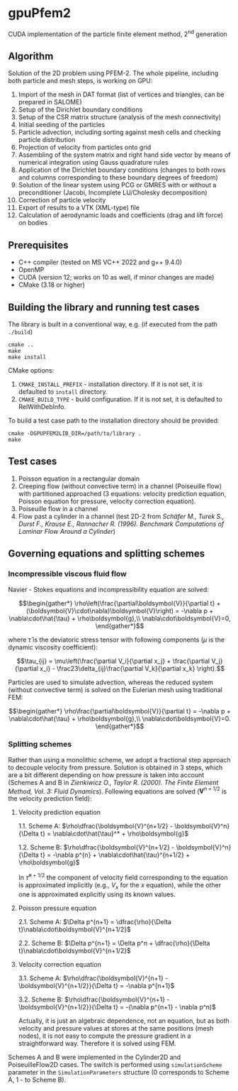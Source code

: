 # gpuPfem2

CUDA implementation of the particle finite element method, 2<sup>nd</sup> generation

## Algorithm

Solution of the 2D problem using PFEM-2. The whole pipeline, including both particle and mesh steps, is working on GPU:

1. Import of the mesh in DAT format (list of vertices and triangles, can be prepared in SALOME)
2. Setup of the Dirichlet boundary conditions
3. Setup of the CSR matrix structure (analysis of the mesh connectivity)
4. Initial seeding of the particles
5. Particle advection, including sorting against mesh cells and checking particle distribution
6. Projection of velocity from particles onto grid
7. Assembling of the system matrix and right hand side vector by means of numerical integration using Gauss quadrature rules
8. Application of the Dirichlet boundary conditions (changes to both rows and columns corresponding to these boundary degrees of freedom)
9. Solution of the linear system using PCG or GMRES with or without a preconditioner (Jacobi, Incomplete LU/Cholesky decomposition)
10. Correction of particle velocity
11. Export of results to a VTK (XML-type) file
12. Calculation of aerodynamic loads and coefficients (drag and lift force) on bodies

## Prerequisites

* C++ compiler (tested on MS VC++ 2022 and g++ 9.4.0)
* OpenMP
* CUDA (version 12; works on 10 as well, if minor changes are made)
* CMake (3.18 or higher)

## Building the library and running test cases

The library is built in a conventional way, e.g. (if executed from the path `./build`)

```
cmake ..
make
make install
```

CMake options:

1. `CMAKE_INSTALL_PREFIX` - installation directory. If it is not set, it is defaulted to `install` directory.
2. `CMAKE_BUILD_TYPE` - build configuration. If it is not set, it is defaulted to RelWithDebInfo.

To build a test case path to the installation directory should be provided:

```
cmake -DGPUPFEM2LIB_DIR=/path/to/library .
make
```

## Test cases

1. Poisson equation in a rectangular domain
2. Creeping flow (without convective term) in a channel (Poiseuille flow) with partitioned approached (3 equations: velocity prediction equation, Poisson equation for pressure, velocity correction equation).
3. Poiseuille flow in a channel
4. Flow past a cylinder in a channel (test 2D-2 from _Schäfer M., Turek S., Durst F., Krause E., Rannacher R. (1996). Benchmark Computations of Laminar Flow Around a Cylinder_)

## Governing equations and splitting schemes

### Incompressible viscous fluid flow

Navier - Stokes equations and incompressibility equation are solved:
```math
\begin{gather*}
\rho\left(\frac{\partial\boldsymbol{V}}{\partial t} + (\boldsymbol{V}\cdot\nabla)\boldsymbol{V}\right) = -\nabla p + \nabla\cdot\hat{\tau} + \rho\boldsymbol{g},\\
\nabla\cdot\boldsymbol{V}=0,
\end{gather*}
```
where $`\hat{\tau}`$ is the deviatoric stress tensor with following components ($`\mu`$ is the dynamic viscosity coefficient):
```math
\tau_{ij} = \mu\left(\frac{\partial V_i}{\partial x_j} + \frac{\partial V_j}{\partial x_i} - \frac23\delta_{ij}\frac{\partial V_k}{\partial x_k} \right).
```

Particles are used to simulate advection, whereas the reduced system (without convective term) is solved on the Eulerian mesh using traditional FEM:
```math
\begin{gather*}
\rho\frac{\partial\boldsymbol{V}}{\partial t} = -\nabla p + \nabla\cdot\hat{\tau} + \rho\boldsymbol{g},\\
\nabla\cdot\boldsymbol{V}=0.
\end{gather*}
```

### Splitting schemes

Rather than using a monolithic scheme, we adopt a fractional step approach to decouple velocity from pressure. Solution is obtained in 3 steps, which are a bit different depending on how pressure is taken into account (Schemes A and B in _Zienkiwicz O., Taylor R. (2000). The Finite Element Method, Vol. 3: Fluid Dynamics_). Following equations are solved ($`\boldsymbol{V}^{n+1/2}`$ is the velocity prediction field):

1. Velocity prediction equation

    1.1. Scheme A: $`\rho\dfrac{\boldsymbol{V}^{n+1/2} - \boldsymbol{V}^n}{\Delta t} = \nabla\cdot\hat{\tau}^* + \rho\boldsymbol{g}`$

    1.2. Scheme B: $`\rho\dfrac{\boldsymbol{V}^{n+1/2} - \boldsymbol{V}^n}{\Delta t} = -\nabla p^{n} + \nabla\cdot\hat{\tau}^{n+1/2} + \rho\boldsymbol{g}`$

    In $`\hat{\tau}^{n+1/2}`$ the component of velocity field corresponding to the equation is approximated implicitly (e.g., $`V_x`$ for the $`x`$ equation), while the other one is approximated explicitly using its known values.
2. Poisson pressure equation

    2.1. Scheme A: $`\Delta p^{n+1} = \dfrac{\rho}{\Delta t}\nabla\cdot\boldsymbol{V}^{n+1/2}`$

    2.2. Scheme B: $`\Delta p^{n+1} = \Delta p^n + \dfrac{\rho}{\Delta t}\nabla\cdot\boldsymbol{V}^{n+1/2}`$
3. Velocity correction equation

    3.1. Scheme A: $`\rho\dfrac{\boldsymbol{V}^{n+1} - \boldsymbol{V}^{n+1/2}}{\Delta t} = -\nabla p^{n+1}`$

    3.2. Scheme B: $`\rho\dfrac{\boldsymbol{V}^{n+1} - \boldsymbol{V}^{n+1/2}}{\Delta t} = -(\nabla p^{n+1} - \nabla p^n)`$

    Actually, it is just an algebraic dependence, not an equation, but as both velocity and pressure values at stores at the same positions (mesh nodes), it is not easy to compute the pressure gradient in a straightforward way. Therefore it is solved using FEM.

Schemes A and B were implemented in the Cylinder2D and PoiseuilleFlow2D cases. The switch is performed using `simulationScheme` parameter in the `SimulationParameters` structure (0 corresponds to Scheme A, 1 - to Scheme B).